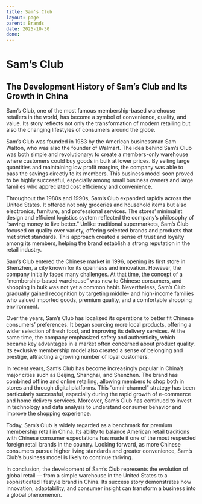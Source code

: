 ```yaml
---
title: Sam’s Club
layout: page
parent: Brands
date: 2025-10-30
done:
---
```

# Sam’s Club

## The Development History of Sam’s Club and Its Growth in China

Sam’s Club, one of the most famous membership-based warehouse retailers in the world, has become a symbol of convenience, quality, and value. Its story reflects not only the transformation of modern retailing but also the changing lifestyles of consumers around the globe.

Sam’s Club was founded in 1983 by the American businessman Sam Walton, who was also the founder of Walmart. The idea behind Sam’s Club was both simple and revolutionary: to create a members-only warehouse where customers could buy goods in bulk at lower prices. By selling large quantities and maintaining low profit margins, the company was able to pass the savings directly to its members. This business model soon proved to be highly successful, especially among small business owners and large families who appreciated cost efficiency and convenience.

Throughout the 1980s and 1990s, Sam’s Club expanded rapidly across the United States. It offered not only groceries and household items but also electronics, furniture, and professional services. The stores’ minimalist design and efficient logistics system reflected the company’s philosophy of “saving money to live better.” Unlike traditional supermarkets, Sam’s Club focused on quality over variety, offering selected brands and products that met strict standards. This approach created a sense of trust and loyalty among its members, helping the brand establish a strong reputation in the retail industry.

Sam’s Club entered the Chinese market in 1996, opening its first store in Shenzhen, a city known for its openness and innovation. However, the company initially faced many challenges. At that time, the concept of a “membership-based warehouse” was new to Chinese consumers, and shopping in bulk was not yet a common habit. Nevertheless, Sam’s Club gradually gained recognition by targeting middle- and high-income families who valued imported goods, premium quality, and a comfortable shopping environment.

Over the years, Sam’s Club has localized its operations to better fit Chinese consumers’ preferences. It began sourcing more local products, offering a wider selection of fresh food, and improving its delivery services. At the same time, the company emphasized safety and authenticity, which became key advantages in a market often concerned about product quality. Its exclusive membership model also created a sense of belonging and prestige, attracting a growing number of loyal customers.

In recent years, Sam’s Club has become increasingly popular in China’s major cities such as Beijing, Shanghai, and Shenzhen. The brand has combined offline and online retailing, allowing members to shop both in stores and through digital platforms. This “omni-channel” strategy has been particularly successful, especially during the rapid growth of e-commerce and home delivery services. Moreover, Sam’s Club has continued to invest in technology and data analysis to understand consumer behavior and improve the shopping experience.

Today, Sam’s Club is widely regarded as a benchmark for premium membership retail in China. Its ability to balance American retail traditions with Chinese consumer expectations has made it one of the most respected foreign retail brands in the country. Looking forward, as more Chinese consumers pursue higher living standards and greater convenience, Sam’s Club’s business model is likely to continue thriving.

In conclusion, the development of Sam’s Club represents the evolution of global retail — from a simple warehouse in the United States to a sophisticated lifestyle brand in China. Its success story demonstrates how innovation, adaptability, and consumer insight can transform a business into a global phenomenon.